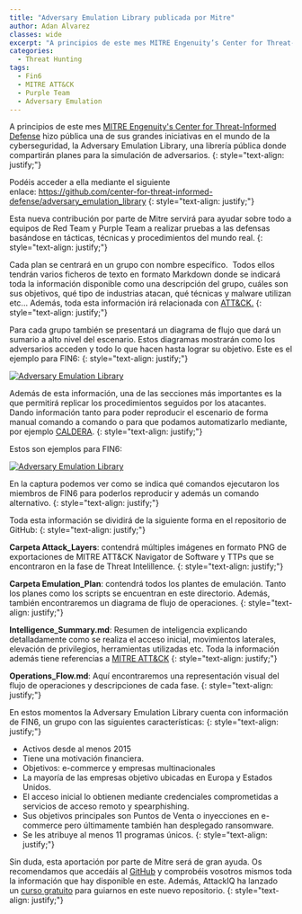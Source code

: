 ```yaml
---
title: "Adversary Emulation Library publicada por Mitre"
author: Adan Alvarez
classes: wide
excerpt: "A principios de este mes MITRE Engenuity’s Center for Threat-Informed Defense hizo pública una de sus grandes iniciativas en el mundo de la cyberseguridad, la Adversary Emulation Library, una librería pública donde compartirán planes para la simulación de adversarios."
categories:
  - Threat Hunting
tags:
  - Fin6
  - MITRE ATT&CK
  - Purple Team
  - Adversary Emulation
---
```

A principios de este mes [MITRE Engenuity's Center for Threat-Informed Defense](https://mitre-engenuity.org/center-for-threat-informed-defense/) hizo pública una de sus grandes iniciativas en el mundo de la cyberseguridad, la Adversary Emulation Library, una librería pública donde compartirán planes para la simulación de adversarios.
{: style="text-align: justify;"}

Podéis acceder a ella mediante el siguiente enlace: <https://github.com/center-for-threat-informed-defense/adversary_emulation_library>
{: style="text-align: justify;"}

Esta nueva contribución por parte de Mitre servirá para ayudar sobre todo a equipos de Red Team y Purple Team a realizar pruebas a las defensas basándose en tácticas, técnicas y procedimientos del mundo real.
{: style="text-align: justify;"}

Cada plan se centrará en un grupo con nombre específico.  Todos ellos tendrán varios ficheros de texto en formato Markdown donde se indicará toda la información disponible como una descripción del grupo, cuáles son sus objetivos, qué tipo de industrias atacan, qué técnicas y malware utilizan etc... Además, toda esta información irá relacionada con [ATT&CK.](https://donttouchmy.net/mitre-attck-defiende-teniendo-en-cuenta-las-tacticas-y-tecnicas-del-adversario/)
{: style="text-align: justify;"}

Para cada grupo también se presentará un diagrama de flujo que dará un sumario a alto nivel del escenario. Estos diagramas mostrarán como los adversarios acceden y todo lo que hacen hasta lograr su objetivo. Este es el ejemplo para FIN6:
{: style="text-align: justify;"}

[![Adversary Emulation Library](https://donttouchmy.net/wp-content/uploads/2020/09/flow-212x300.png)](https://donttouchmy.net/wp-content/uploads/2020/09/flow.png)

Además de esta información, una de las secciones más importantes es la que permitirá replicar los procedimientos seguidos por los atacantes. Dando información tanto para poder reproducir el escenario de forma manual comando a comando o para que podamos automatizarlo mediante, por ejemplo [CALDERA](https://github.com/mitre/caldera).
{: style="text-align: justify;"}

Estos son ejemplos para FIN6:

[![Adversary Emulation Library](https://donttouchmy.net/wp-content/uploads/2020/09/script-300x172.png)](https://donttouchmy.net/wp-content/uploads/2020/09/script.png)

En la captura podemos ver como se indica qué comandos ejecutaron los miembros de FIN6 para poderlos reproducir y además un comando alternativo.
{: style="text-align: justify;"}

Toda esta información se dividirá de la siguiente forma en el repositorio de GitHub:
{: style="text-align: justify;"}

**Carpeta Attack_Layers**: contendrá múltiples imágenes en formato PNG de exportaciones de MITRE ATT&CK Navigator de Software y TTPs que se encontraron en la fase de Threat Intelillence.
{: style="text-align: justify;"}

**Carpeta Emulation_Plan**: contendrá todos los plantes de emulación. Tanto los planes como los scripts se encuentran en este directorio. Además, también encontraremos un diagrama de flujo de operaciones.
{: style="text-align: justify;"}

**Intelligence_Summary.md**: Resumen de inteligencia explicando detalladamente como se realiza el acceso inicial, movimientos laterales, elevación de privilegios, herramientas utilizadas etc. Toda la información además tiene referencias a [MITRE ATT&CK](https://donttouchmy.net/mitre-attck-defiende-teniendo-en-cuenta-las-tacticas-y-tecnicas-del-adversario/)
{: style="text-align: justify;"}

**Operations_Flow.md**: Aquí encontraremos una representación visual del flujo de operaciones y descripciones de cada fase.
{: style="text-align: justify;"}

En estos momentos la Adversary Emulation Library cuenta con información de FIN6, un grupo con las siguientes características:
{: style="text-align: justify;"}

-   Activos desde al menos 2015
-   Tiene una motivación financiera.
-   Objetivos: e-commerce y empresas multinacionales
-   La mayoría de las empresas objetivo ubicadas en Europa y Estados Unidos.
-   El acceso inicial lo obtienen mediante credenciales comprometidas a servicios de acceso remoto y spearphishing.
-   Sus objetivos principales son Puntos de Venta o inyecciones en e-commerce pero últimamente también han desplegado ransomware.
-   Se les atribuye al menos 11 programas únicos.
{: style="text-align: justify;"}

Sin duda, esta aportación por parte de Mitre será de gran ayuda. Os recomendamos que accedáis al [GitHub](https://github.com/center-for-threat-informed-defense/adversary_emulation_library) y comprobéis vosotros mismos toda la información que hay disponible en este. Además, AttackIQ ha lanzado un [curso gratuito](https://academy.attackiq.com/learn/course/intro-to-fin6-emulation-plans/next-steps-final-assessment/final-assessment) para guiarnos en este nuevo repositorio.
{: style="text-align: justify;"}
